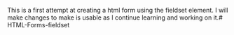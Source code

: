 This is a first attempt at creating a html form using the fieldset element. I will make  changes to make is usable as I continue learning and working on it.# HTML-Forms-fieldset
